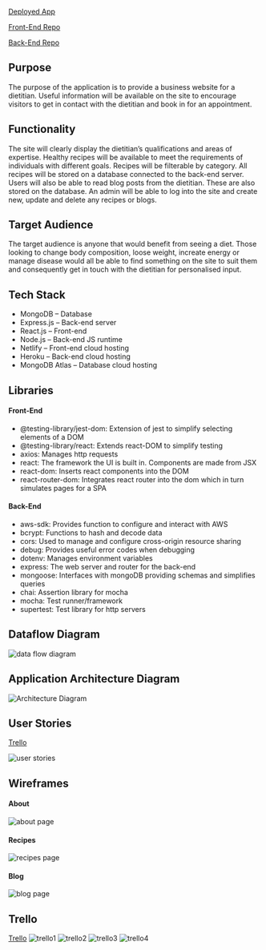 [Deployed App](https://nourished-to-health.netlify.app/)

[Front-End Repo](https://github.com/davidkerr766/T3A2-client)

[Back-End Repo](https://github.com/davidkerr766/T3A2-server)

## Purpose
The purpose of the application is to provide a business website for a dietitian.  Useful information will be available on the site to encourage visitors to get in contact with the dietitian and book in for an appointment.  
## Functionality
The site will clearly display the dietitian’s qualifications and areas of expertise.  Healthy recipes will be available to meet the requirements of individuals with different goals.  Recipes will be filterable by category.  All recipes will be stored on a database connected to the back-end server.  Users will also be able to read blog posts from the dietitian.  These are also stored on the database.  An admin will be able to log into the site and create new, update and delete any recipes or blogs.
## Target Audience
The target audience is anyone that would benefit from seeing a diet.  Those looking to change body composition, loose weight, increate energy or manage disease would all be able to find something on the site to suit them and consequently get in touch with the dietitian for personalised input.
## Tech Stack
* MongoDB – Database
* Express.js – Back-end server
* React.js – Front-end
* Node.js – Back-end JS runtime
* Netlify – Front-end cloud hosting
* Heroku – Back-end cloud hosting
* MongoDB Atlas – Database cloud hosting
## Libraries 
#### Front-End
* @testing-library/jest-dom: Extension of jest to simplify selecting elements of a DOM
* @testing-library/react: Extends react-DOM to simplify testing
* axios: Manages http requests
* react: The framework the UI is built in. Components are made from JSX
* react-dom: Inserts react components into the DOM
* react-router-dom: Integrates react router into the dom which in turn simulates pages for a SPA
#### Back-End
* aws-sdk: Provides function to configure and interact with AWS
* bcrypt: Functions to hash and decode data
* cors: Used to manage and configure cross-origin resource sharing
* debug: Provides useful error codes when debugging
* dotenv: Manages environment variables
* express: The web server and router for the back-end
* mongoose: Interfaces with mongoDB providing schemas and simplifies queries
* chai: Assertion library for mocha
* mocha: Test runner/framework
* supertest: Test library for http servers

## Dataflow Diagram
![data flow diagram](docs/dfd.jpeg)
## Application Architecture Diagram
![Architecture Diagram](docs/architecture_diagram.jpeg)
## User Stories
[Trello](https://trello.com/b/csa9MK4B/nourished-to-health)

![user stories](docs/user_stories.jpg)

## Wireframes
#### About
![about page](docs/about.png)
#### Recipes
![recipes page](docs/recipes.png)
#### Blog
![blog page](docs/blog.png)
## Trello
[Trello](https://trello.com/b/csa9MK4B/nourished-to-health)
![trello1](docs/trello1.jpg)
![trello2](docs/trello2.jpg)
![trello3](docs/trello3.jpg)
![trello4](docs/trello4.jpg)